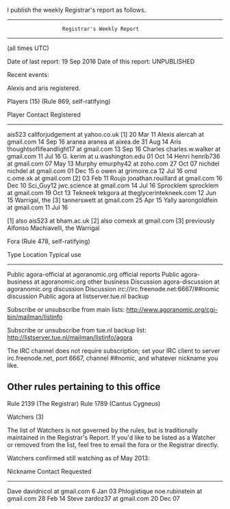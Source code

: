 I publish the weekly Registrar's report as follows.

------------------------------------------------------------------------
                      Registrar's Weekly Report
------------------------------------------------------------------------

(all times UTC)

Date of last report: 19 Sep 2016
Date of this report: UNPUBLISHED

Recent events:

Alexis and aris registered.

Players (15) (Rule 869, self-ratifying)

   Player               Contact                               Registered
   ------               -------                               ----------
   ais523               callforjudgement at yahoo.co.uk [1]   20 Mar 11
   Alexis               alercah at gmail.com                  14 Sep 16
   aranea               aranea at aixea.de                    31 Aug 14
   Aris                 thoughtsoflifeandlight17 at gmail.com 13 Sep 16
   Charles              charles.w.walker at gmail.com         11 Jul 16
   G.                   kerim at u.washington.edu             01 Oct 14
   Henri                henrib736 at gmail.com                07 May 13
   Murphy               emurphy42 at zoho.com                 27 Oct 07
   nichdel              nichdel at gmail.com                  01 Dec 15
   o                    owen at grimoire.ca                   12 Jul 16
   omd                  c.ome.xk at gmail.com [2]             03 Feb 11
   Roujo                jonathan.rouillard at gmail.com       16 Dec 10
   Sci_Guy12            jwc.science at gmail.com              14 Jul 16
   Sprocklem            sprocklem at gmail.com                19 Oct 13
   Tekneek              tekgora at theglycerintekneek.com     12 Jun 15
   Warrigal, the [3]    tannerswett at gmail.com              25 Apr 15
   Yally                aarongoldfein at gmail.com            11 Jul 16

[1] also ais523 at bham.ac.uk
[2] also comexk at gmail.com
[3] previously Alfonso Machiavelli, the Warrigal

Fora (Rule 478, self-ratifying)

   Type         Location                              Typical use
   ----         --------                              -----------
   Public       agora-official at agoranomic.org      official reports
   Public       agora-business at agoranomic.org      other business
   Discussion   agora-discussion at agoranomic.org    discussion
   Discussion   irc://irc.freenode.net:6667/##nomic   discussion
   Public       agora at listserver.tue.nl            backup

   Subscribe or unsubscribe from main lists:
      http://www.agoranomic.org/cgi-bin/mailman/listinfo

   Subscribe or unsubscribe from tue.nl backup list:
      http://listserver.tue.nl/mailman/listinfo/agora

   The IRC channel does not require subscription; set your IRC client to
   server irc.freenode.net, port 6667, channel ##nomic, and whatever
   nickname you like.

Other rules pertaining to this office
-------------------------------------
Rule 2139 (The Registrar)
Rule 1789 (Cantus Cygneus)

Watchers (3)

   The list of Watchers is not governed by the rules, but is
   traditionally maintained in the Registrar's Report.  If you'd like to
   be listed as a Watcher or removed from the list, feel free to email
   the fora or the Registrar directly.

   Watchers confirmed still watching as of May 2013:

   Nickname          Contact                               Requested
   --------          -------                               ---------
   Dave              davidnicol at gmail.com                6 Jan 03
   Phlogistique      noe.rubinstein at gmail.com           28 Feb 14
   Steve             zardoz37 at gmail.com                 20 Dec 07
